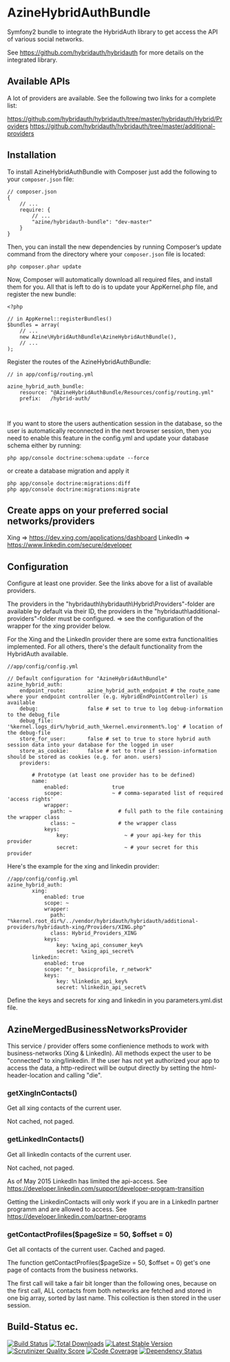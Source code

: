 AzineHybridAuthBundle
==================

Symfony2 bundle to integrate the HybridAuth library to get access the API of various social networks. 

See https://github.com/hybridauth/hybridauth for more details on the integrated library.

## Available APIs
A lot of providers are available. See the following two links for a complete list:

https://github.com/hybridauth/hybridauth/tree/master/hybridauth/Hybrid/Providers
https://github.com/hybridauth/hybridauth/tree/master/additional-providers


## Installation
To install AzineHybridAuthBundle with Composer just add the following to your `composer.json` file:

```
// composer.json
{
    // ...
    require: {
        // ...
        "azine/hybridauth-bundle": "dev-master"
    }
}
```
Then, you can install the new dependencies by running Composer’s update command from 
the directory where your `composer.json` file is located:

```
php composer.phar update
```
Now, Composer will automatically download all required files, and install them for you. 
All that is left to do is to update your AppKernel.php file, and register the new bundle:

```
<?php

// in AppKernel::registerBundles()
$bundles = array(
    // ...
    new Azine\HybridAuthBundle\AzineHybridAuthBundle(),
    // ...
);
```

Register the routes of the AzineHybridAuthBundle:

```
// in app/config/routing.yml

azine_hybrid_auth_bundle:
    resource: "@AzineHybridAuthBundle/Resources/config/routing.yml"
    prefix:   /hybrid-auth/
    
    
```

If you want to store the users authentication session in the database, so the user is automatically 
reconnected in the next browser session, then you need to enable this feature in the config.yml and
update your database schema either by running:
 
```
php app/console doctrine:schema:update --force
```
or create a database migration and apply it

```
php app/console doctrine:migrations:diff
php app/console doctrine:migrations:migrate
```

## Create apps on your preferred social networks/providers
 Xing => https://dev.xing.com/applications/dashboard
 LinkedIn => https://www.linkedin.com/secure/developer
 

## Configuration
Configure at least one provider. See the links above for a list of available providers.

The providers in the "hybridauth\hybridauth\Hybrid\Providers"-folder are available by default via their ID,
the providers in the "hybridauth\additional-providers"-folder must be configured. => see the configuration 
of the wrapper for the xing provider below.

For the Xing and the LinkedIn provider there are some extra functionalities implemented. 
For all others, there's the default functionality from the HybridAuth available.

```
//app/config/config.yml

// Default configuration for "AzineHybridAuthBundle"
azine_hybrid_auth:
    endpoint_route:       azine_hybrid_auth_endpoint # the route_name where your endpoint controller (e.g. HybridEndPointController) is available
    debug:                false # set to true to log debug-information to the debug_file
    debug_file:           '%kernel.logs_dir%/hybrid_auth_%kernel.environment%.log' # location of the debug-file
    store_for_user:       false # set to true to store hybrid auth session data into your database for the logged in user
    store_as_cookie:      false # set to true if session-information should be stored as cookies (e.g. for anon. users)
    providers:

        # Prototype (at least one provider has to be defined)
        name: 
            enabled:              true
            scope:                ~ # comma-separated list of required 'access rights'
            wrapper: 
              path: ~               # full path to the file containing the wrapper class
              class: ~              # the wrapper class
            keys:
                key:                  ~ # your api-key for this provider
                secret:               ~ # your secret for this provider
```

Here's the example for the xing and linkedin provider:
```
//app/config/config.yml
azine_hybrid_auth:
        xing:
            enabled: true
            scope: ~
            wrapper: 
              path: "%kernel.root_dir%/../vendor/hybridauth/hybridauth/additional-providers/hybridauth-xing/Providers/XING.php"
              class: Hybrid_Providers_XING
            keys:
                key: %xing_api_consumer_key%
                secret: %xing_api_secret%
        linkedin:
            enabled: true
            scope: "r_ basicprofile, r_network"
            keys:
                key: %linkedin_api_key%
                secret: %linkedin_api_secret%
```
Define the keys and secrets for xing and linkedin in you parameters.yml.dist file.

## AzineMergedBusinessNetworksProvider
This service / provider offers some confienience methods to work with business-networks (Xing & LinkedIn).
All methods expect the user to be "connected" to xing/linkedin. If the user has not yet authorized your app
to access the data, a http-redirect will be output directly by setting the html-header-location and calling "die". 

### getXingInContacts()
Get all xing contacts of the current user.

Not cached, not paged.

### getLinkedInContacts()
Get all linkedIn contacts of the current user.

Not cached, not paged.

As of May 2015 LinkedIn has limited the api-access. 
See https://developer.linkedin.com/support/developer-program-transition

Getting the LinkedinContacts will only work if you are in a LinkedIn partner programm and are allowed to access.
See https://developer.linkedin.com/partner-programs

### getContactProfiles($pageSize = 50, $offset = 0)
Get all contacts of the current user. Cached and paged.

The function getContactProfiles($pageSize = 50, $offset = 0) get's one page of contacts from the business networks.

The first call will take a fair bit longer than the following ones, because on the first call, ALL contacts from
both networks are fetched and stored in one big array, sorted by last name. This collection is then stored in the 
user session. 


## Build-Status ec.

[![Build Status](https://travis-ci.org/azine/hybridauth-bundle.png)](https://travis-ci.org/azine/hybridauth-bundle)
[![Total Downloads](https://poser.pugx.org/azine/hybridauth-bundle/downloads.png)](https://packagist.org/packages/azine/hybridauth-bundle)
[![Latest Stable Version](https://poser.pugx.org/azine/hybridauth-bundle/v/stable.png)](https://packagist.org/packages/azine/hybridauth-bundle)
[![Scrutinizer Quality Score](https://scrutinizer-ci.com/g/azine/hybridauth-bundle/badges/quality-score.png?s=6190311a47fa9ab8cfb45bfce5c5dcc49fc75256)](https://scrutinizer-ci.com/g/azine/hybridauth-bundle/)
[![Code Coverage](https://scrutinizer-ci.com/g/azine/hybridauth-bundle/badges/coverage.png?s=57b026ec89fdc0767c1255c4a23b9e87a337a205)](https://scrutinizer-ci.com/g/azine/hybridauth-bundle/)
[![Dependency Status](https://www.versioneye.com/user/projects/567eaeb3eb4f47003b000001/badge.svg?style=flat)](https://www.versioneye.com/user/projects/567eaeb3eb4f47003b000001)

